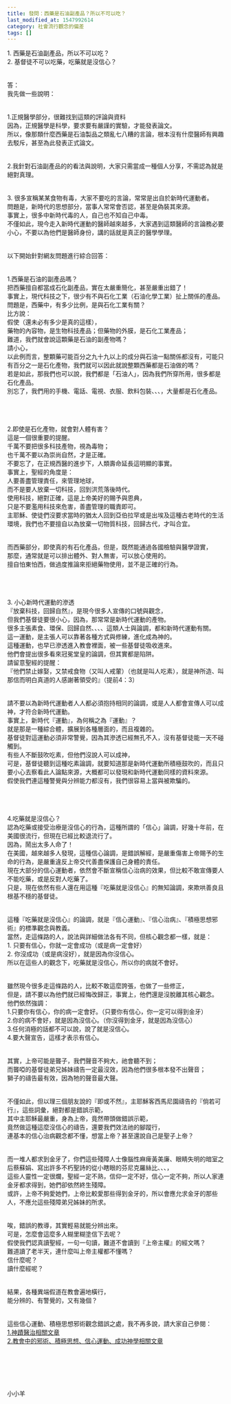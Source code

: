 ```yaml
---
title: 發問：西藥是石油副產品？所以不可以吃？
last_modified_at: 1547992614
category: 社會流行觀念的偏差
tags: []
---
```


<p>1.	西藥是石油副產品，所以不可以吃？<br/>2.	基督徒不可以吃藥，吃藥就是沒信心？<br/><!--more--><br/><br/>答：<br/>我先做一些說明：<br/> <br/><br/>1.正規醫學部分，很難找到這類的評論與資料<br/>因為，正規醫學是科學，要求要有嚴謹的實驗，才能發表論文。<br/>所以，像那類什麼西藥是石油製品之類亂七八糟的言論，根本沒有什麼醫師有興趣去駁斥，甚至為此發表正式論文。<br/> <br/><br/>2.我針對石油副產品的的看法與說明，大家只需當成一種個人分享，不需認為就是絕對真理。<br/> <br/><br/>3. 很多宣稱某某食物有毒，大家不要吃的言論，常常是出自於新時代運動者。<br/>問題是，新時代的思想部分，當事人常常會否認，甚至是偽裝其來源。<br/>事實上，很多中新時代毒的人，自己也不知自己中毒。<br/>不僅如此，現今走入新時代運動的醫師越來越多，大家遇到這類醫師的言論務必要小心，不要以為他們是醫師身份，講的話就是真正的醫學學理。<br/><br/> <br/>以下開始針對網友問題進行綜合回答：<br/> <br/><br/>1.西藥是石油的副產品嗎？<br/>把西藥擅自都當成石化副產品，實在太嚴重簡化，甚至嚴重出錯了！<br/>事實上，現代科技之下，很少有不與石化工業（石油化學工業）扯上關係的產品。<br/>問題是，西藥中，有多少比例，是與石化工業有關？<br/>比方說：<br/>假使（還未必有多少是真的這樣），<br/>藥物的內容物，是生物科技產品；但藥物的外膜，是石化工業產品；<br/>難道，我們就會說這顆藥是石油的副產物嗎？<br/>請小心，<br/>以此例而言，整顆藥可能百分之九十九以上的成分與石油一點關係都沒有，可能只有百分之一是石化產物，我們就可以因此就說整顆西藥都是石油做的嗎？<br/>若是如此，那我們也可以說，我們都是「石油人」，因為我們所穿所用，很多都是石化產品。<br/>別忘了，我們用的手機、電話、電視、衣服、飲料包裝、、、，大量都是石化產品。<br/> <br/><br/><br/><br/>2.即使是石化產物，就會對人體有害？<br/>這是一個很重要的提醒。<br/>千萬不要把很多科技產物，視為毒物；<br/>也千萬不要以為崇尚自然，才是正確。<br/>不要忘了，在正規西醫的進步下，人類壽命延長這明顯的事實。<br/>事實上，聖經的角度是：<br/>人要善盡管理責任，來管理地球，<br/>而不是要人放棄一切科技，回到洪荒落後時代。<br/>使用科技，絕對正確，這是上帝美好的賜予與恩典，<br/>只是不要濫用科技來危害，善盡管理的職責即可。<br/>主耶穌、使徒們沒要求當時的猶太人回到亞伯拉罕或是出埃及這種古老時代的生活環境，我們也不要擅自以為放棄一切物質科技，回歸古代，才叫合宜。<br/><br/><br/>而西藥部分，即使真的有石化產品，但是，既然能通過各國檢驗與醫學證實，<br/>那麼，通常就是可以排出體外、對人無害，可以放心使用的。<br/>擅自怕東怕西，做過度推論來拒絕藥物使用，並不是正確的行為。<br/><br/> <br/><br/><br/>3.	小心新時代運動的滲透<br/>『放棄科技，回歸自然』，是現今很多人宣傳的口號與觀念，<br/>但我們基督徒要很小心，因為，那常常是新時代運動的產物。<br/>很多主張素食、環保、回歸自然、、、、這類人士與論調，都和新時代運動有關。<br/>這一運動，是主張人可以靠著各種方式與修練，進化成為神的。<br/>這種運動，也早已滲透進入教會裡面，被一些基督徒吸收進來。<br/>他們會提出很多看來冠冕堂皇的論調，但其實都是陷阱。<br/>請留意聖經的提醒：<br/>『他們禁止嫁娶，又禁戒食物（又叫人戒葷）（也就是叫人吃素），就是神所造、叫那信而明白真道的人感謝著領受的』（提前4：3）<br/><br/><br/>請不要以為新時代運動者人人都必須抱持相同的論調，或是人人都會宣傳人可以成神，才符合新時代運動。<br/>事實上，新時代『運動』，為何稱之為『運動』？<br/>就是那是一種綜合體，擴展到各種層面的，而且複雜的。<br/>基督徒對這運動必須非常警覺，因為其滲透已經無孔不入，沒有基督徒能一天不碰觸到。<br/>有些人不斷鼓吹吃素，但他們沒說人可以成神，<br/>可是，基督徒聽到這種吃素論調，就要知道那是新時代運動所積極鼓吹的，而且只要小心去察看此人論點來源，大概都可以發現和新時代運動同樣的資料來源。<br/>假使我們連這種警覺與分辨能力都沒有，我們很容易上當與被欺騙的。<br/><br/><br/><br/><br/>4.吃藥就是沒信心？<br/>認為吃藥或接受治療是沒信心的行為，這種所謂的「信心」論調，好幾十年前，在美國很流行，但現在已經比較退流行了。<br/>因為，鬧出太多人命了！<br/>在美國，越來越多人發現，這種信心論調，是錯誤解經，是嚴重傷害上帝賜予的生命的行為，是嚴重違反上帝交代善盡保護自己身體的責任。<br/>現在大部分的信心運動者，依然會不斷宣稱信心治病的效果，但比較不敢宣傳要人不能吃藥，或是反對人吃藥了。<br/>只是，現在依然有些人還在用這種『吃藥就是沒信心』的無知論調，來欺哄善良且根基不穩的基督徒。<br/><br/><br/>這種『吃藥就是沒信心』的論調，就是『信心運動』、『信心治病』、『積極思想邪術』的標準觀念與教義。<br/>當然，走這條路的人，說法與詳細做法各有不同，但核心觀念都一樣，就是：<br/>1.	只要有信心，你就一定會成功（或是病一定會好）<br/>2.	你沒成功（或是病沒好），就是因為你沒信心。<br/>所以在這些人的觀念下，吃藥就是沒信心，所以你的病就不會好。<br/><br/><br/>雖然現今很多走這條路的人，比較不敢這麼誇張，也做了一些修正，<br/>但是，請不要以為他們就已經悔改歸正，事實上，他們還是沒脫離其核心觀念。<br/>他們依然強調：<br/>1.只要你有信心，你的病一定會好。（只要你有信心，你一定可以得到金牙）<br/>2.你的病不會好，就是因為沒信心。（你沒得到金牙，就是因為沒信心）<br/>3.任何消極的話都不可以說，說了就是沒信心。<br/>4.要大聲宣告，這樣才表示有信心。<br/><br/><br/>其實，上帝可能是聾子，我們聲音不夠大，祂會聽不到；<br/>而聾啞的基督徒弟兄姊妹禱告一定最沒效，因為他們很多根本發不出聲音；<br/>獅子的禱告最有效，因為牠的聲音最大聲。<br/><br/><br/>不僅如此，但以理三個朋友說的『即或不然』，主耶穌客西馬尼園禱告的『倘若可行』，這些詞彙，絕對都是錯誤示範，<br/>其中主耶穌最嚴重，身為上帝，竟然帶頭做錯誤示範，<br/>竟然做這種這麼沒信心的禱告，還要我們效法祂的腳蹤行，<br/>連基本的信心治病觀念都不懂，想當上帝？甚至還說自己是聖子上帝？<br/><br/><br/>而一堆人都求到金牙了，你們這些殘障人士像腦性麻痺黃美廉、眼睛失明的暗室之后蔡蘇娟、寫出許多不朽聖詩的從小瞎眼的芬尼克羅絲比、、、，<br/>這些人靈性一定很爛，聖經一定不熟，信仰一定不好，信心一定不夠，所以人家連金牙都求得到，她們卻依然終生殘障。<br/>或許，上帝不夠愛她們，上帝比較愛那些得到金牙的，所以會應允求金牙的那些人，不應允這些殘障弟兄姊妹的所求。<br/><br/><br/>唉，錯誤的教導，其實輕易就能分辨出來。<br/>可是，怎麼會這麼多人糊里糊塗信下去呢？<br/>假使我們認真讀聖經，一句一句讀，難道不會讀到『上帝主權』的經文嗎？<br/>難道讀了老半天，連什麼叫上帝主權都不懂嗎？<br/>信什麼呢？<br/>讀什麼經呢？<br/><br/><br/>結果，各種異端假道在教會遍地橫行，<br/>能分辨的、有警覺的，又有幾個？<br/><br/><br/>這些信心運動、積極思想邪術觀念錯誤之處，我不再多說，請大家自己參閱：<br/><a href="/posts/269196108">1.神蹟醫治相關文章</a><br/><a href="/posts/269196128">2.教會中的邪術、積極思想、信心運動、成功神學相關文章</a><br/><br/><br/><br/><br/><br/><br/>小小羊<br/><br/>
</p>